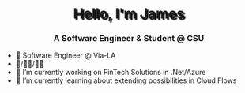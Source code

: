 <h1 align="center" style="text-shadow: black 3px 3px 2px">Hello, I'm James</h1>
<h3 align="center">A Software Engineer & Student @ CSU</h3>

- 💼 Software Engineer @ Via-LA
- 🧗/🏋🏻/🚴🏻
- 🔭 I’m currently working on FinTech Solutions in .Net/Azure
- 🌱 I’m currently learning about extending possibilities in Cloud Flows

